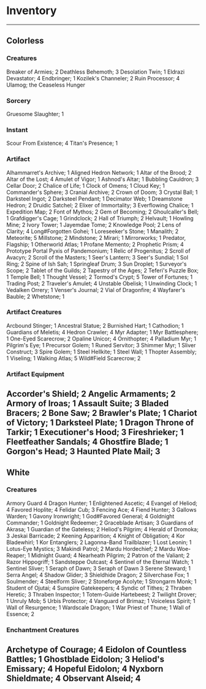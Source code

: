 # Inventory
---
## Colorless
### Creatures
Breaker of Armies; 2
Deathless Behemoth; 3
Desolation Twin; 1
Eldrazi Devastator; 4
Endbringer; 1
Kozilek's Channeler; 2
Ruin Processor; 4
Ulamog; the Ceaseless Hunger
### Sorcery
Gruesome Slaughter; 1
### Instant
Scour From Existence; 4
Titan's Presence; 1
### Artifact
Alhammarret's Archive; 1
Aligned Hedron Network; 1
Altar of the Brood; 2
Altar of the Lost; 4
Amulet of Vigor; 1
Ashnod's Altar; 1
Bubbling Cauldron; 3
Cellar Door; 2
Chalice of Life; 1
Clock of Omens; 1
Cloud Key; 1
Commander's Sphere; 3
Cranial Archive; 2
Crown of Doom; 3
Crystal Ball; 1
Darksteel Ingot; 2
Darksteel Pendant; 1
Decimator Web; 1
Dreamstone Hedron; 2
Druidic Satchel; 2
Elixer of Immortality; 3
Everflowing Chalice; 1
Expedition Map; 2
Font of Mythos; 2
Gem of Becoming; 2
Ghoulcaller's Bell; 1
Grafdigger's Cage; 1
Grindclock; 2
Hall of Triumph; 2
Helvault; 1
Howling Mine; 2
Ivory Tower; 1
Jayemdae Tome; 2
Knowledge Pool; 2
Lens of Clarity; 4
Long#Forgotten Gohei; 1
Loreseeker's Stone; 1
Manalith; 2
Meteorite; 5
Millstone; 2
Mindstone; 2
Mirari; 1
Mirrorworks; 1
Predator, Flagship; 1
Otherworld Atlas; 1
Profane Memento; 2
Prophetic Prism; 4
Prototype Portal
Pyxis of Pandemonium; 1
Relic of Progenitus; 2
Scroll of Avacyn; 2
Scroll of the Masters; 1
Seer's Lantern; 3
Seer's Sundial; 1
Sol Ring; 2
Spine of Ish Sah; 1
Springleaf Drum; 3
Sun Droplet; 1
Surveyor's Scope; 2
Tablet of the Guilds; 2
Tapestry of the Ages; 2
Teferi's Puzzle Box; 1
Temple Bell; 1
Thought Vessel; 2
Tormod's Crypt; 5
Tower of Fortunes; 1
Trading Post; 2
Traveler's Amulet; 4
Unstable Obelisk; 1
Unwinding Clock; 1
Vedalken Orrery; 1
Venser's Journal; 2
Vial of Dragonfire; 4
Wayfarer's Bauble; 2
Whetstone; 1
### Artifact Creatures
Arcbound Stinger; 1
Ancestral Statue; 2
Burnished Hart; 1
Cathodion; 1
Guardians of Meletis; 4
Hedron Crawler; 4
Myr Adapter; 1
Myr Battlesphere; 1
One-Eyed Scarecrow; 2
Opaline Unicor; 4
Ornithopter; 4
Palladium Myr; 1
Pilgrim's Eye; 1
Precursor Golem; 1
Runed Servitor; 3
Shimmer Myr; 1
Sliver Construct; 3
Spire Golem; 1
Steel Hellkite; 1
Steel Wall; 1
Thopter Assembly; 1
Viseling; 1
Walking Atlas; 5
Wild#Field Scarecrow; 2
### Artifact Equipment
Accorder's Shield; 2
Angelic Armaments; 2
Armory of Iroas; 1
Assault Suite; 3
Bladed Bracers; 2
Bone Saw; 2
Brawler's Plate; 1
Chariot of Victory; 1
Darksteel Plate; 1
Dragon Throne of Tarkir; 1
Executioner's Hood; 3
Fireshrieker; 1
Fleetfeather Sandals; 4
Ghostfire Blade; 1
Gorgon's Head; 3
Haunted Plate Mail; 3
---
## White
### Creatures
Armory Guard 4
Dragon Hunter; 1
Enlightened Ascetic; 4
Evangel of Heliod; 4
Favored Hoplite; 4
Felidar Cub; 3
Fencing Ace; 4
Fiend Hunter; 3
Gallows Warden; 1
Gavony Ironwright; 1
God#Favored General; 4
Goldnight Commander; 1
Goldnight Redeemer; 2
Graceblade Artisan; 3
Guardians of Akrasa; 1
Guardian of the Gateless; 2
Heliod's Pilgrim; 4
Herald of Dromoka; 3
Jeskai Barricade; 2
Keening Apparition; 4
Knight of Obligation; 4
Kor Bladewhirl; 1
Kor Entanglers; 2
Lagonna-Band Trailblazer; 1
Lost Leonin; 1
Lotus-Eye Mystics; 3
Makindi Patrol; 2
Mardu Hordechief; 2
Mardu Woe-Reaper; 1
Midnight Guard; 4
Nearheath Pilgrim; 2
Patron of the Valiant; 2
Razor Hippogriff; 1
Sandsteppe Outcast; 4
Sentinel of the Eternal Watch; 1
Sentinel Sliver; 1
Seraph of Dawn; 3
Seraph of Dawn 3
Serene Steward; 1
Serra Angel; 4
Shadow Glider; 3
Shieldhide Dragon; 2
Silverchase Fox; 1
Soulmender; 4
Steelform Sliver; 2
Stoneforge Acolyte; 1
Strongarm Monk; 1
Student of Ojutai; 4
Sunspire Gatekeepers; 4
Syndic of Tithes; 2
Thraben Heretic; 3
Thraben Inspector; 1
Totem-Guide Hartebeest; 2
Twilight Drover; 1
Unruly Mob; 5
Urbis Protector; 4
Vanguard of Brimaz; 1
Voiceless Spirit; 1
Wall of Resurgence; 1
Wardscale Dragon; 1
War Priest of Thune; 1
Wall of Essence; 2
### Enchantment Creatures
Archetype of Courage; 4
Eidolon of Countless Battles; 1
Ghostblade Eidolon; 3
Heliod's Emissary; 4
Hopeful Eidolon; 4
Nyxborn Shieldmate; 4
Observant Alseid; 4
---